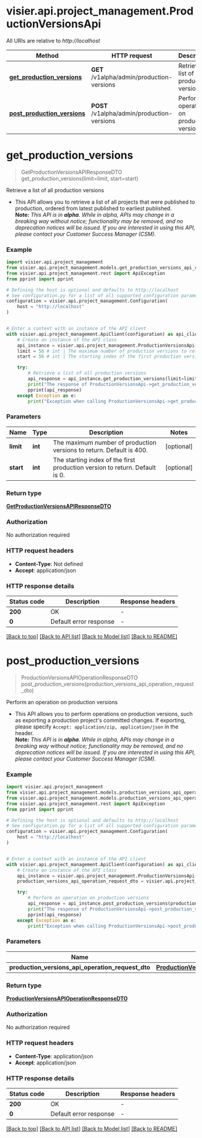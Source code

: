 # visier.api.project_management.ProductionVersionsApi

All URIs are relative to *http://localhost*

Method | HTTP request | Description
------------- | ------------- | -------------
[**get_production_versions**](ProductionVersionsApi.md#get_production_versions) | **GET** /v1alpha/admin/production-versions | Retrieve a list of all production versions
[**post_production_versions**](ProductionVersionsApi.md#post_production_versions) | **POST** /v1alpha/admin/production-versions | Perform an operation on production versions


# **get_production_versions**
> GetProductionVersionsAPIResponseDTO get_production_versions(limit=limit, start=start)

Retrieve a list of all production versions

*  This API allows you to retrieve a list of all projects that were published to production, ordered from latest published to earliest published.   <br>**Note:** <em>This API is in **alpha**. While in alpha, APIs may change in a breaking way without notice; functionality may be removed, and no deprecation notices will be issued.  If you are interested in using this API, please contact your Customer Success Manager (CSM).</em>

### Example


```python
import visier.api.project_management
from visier.api.project_management.models.get_production_versions_api_response_dto import GetProductionVersionsAPIResponseDTO
from visier.api.project_management.rest import ApiException
from pprint import pprint

# Defining the host is optional and defaults to http://localhost
# See configuration.py for a list of all supported configuration parameters.
configuration = visier.api.project_management.Configuration(
    host = "http://localhost"
)


# Enter a context with an instance of the API client
with visier.api.project_management.ApiClient(configuration) as api_client:
    # Create an instance of the API class
    api_instance = visier.api.project_management.ProductionVersionsApi(api_client)
    limit = 56 # int | The maximum number of production versions to return. Default is 400. (optional)
    start = 56 # int | The starting index of the first production version to return. Default is 0. (optional)

    try:
        # Retrieve a list of all production versions
        api_response = api_instance.get_production_versions(limit=limit, start=start)
        print("The response of ProductionVersionsApi->get_production_versions:\n")
        pprint(api_response)
    except Exception as e:
        print("Exception when calling ProductionVersionsApi->get_production_versions: %s\n" % e)
```



### Parameters


Name | Type | Description  | Notes
------------- | ------------- | ------------- | -------------
 **limit** | **int**| The maximum number of production versions to return. Default is 400. | [optional] 
 **start** | **int**| The starting index of the first production version to return. Default is 0. | [optional] 

### Return type

[**GetProductionVersionsAPIResponseDTO**](GetProductionVersionsAPIResponseDTO.md)

### Authorization

No authorization required

### HTTP request headers

 - **Content-Type**: Not defined
 - **Accept**: application/json

### HTTP response details

| Status code | Description | Response headers |
|-------------|-------------|------------------|
**200** | OK |  -  |
**0** | Default error response |  -  |

[[Back to top]](#) [[Back to API list]](../README.md#documentation-for-api-endpoints) [[Back to Model list]](../README.md#documentation-for-models) [[Back to README]](../README.md)

# **post_production_versions**
> ProductionVersionsAPIOperationResponseDTO post_production_versions(production_versions_api_operation_request_dto)

Perform an operation on production versions

*  This API allows you to perform operations on production versions, such as exporting a production project's committed changes. If exporting, please specify `Accept: application/zip, application/json` in the header.   <br>**Note:** <em>This API is in **alpha**. While in alpha, APIs may change in a breaking way without notice; functionality may be removed, and no deprecation notices will be issued.  If you are interested in using this API, please contact your Customer Success Manager (CSM).</em>

### Example


```python
import visier.api.project_management
from visier.api.project_management.models.production_versions_api_operation_request_dto import ProductionVersionsAPIOperationRequestDTO
from visier.api.project_management.models.production_versions_api_operation_response_dto import ProductionVersionsAPIOperationResponseDTO
from visier.api.project_management.rest import ApiException
from pprint import pprint

# Defining the host is optional and defaults to http://localhost
# See configuration.py for a list of all supported configuration parameters.
configuration = visier.api.project_management.Configuration(
    host = "http://localhost"
)


# Enter a context with an instance of the API client
with visier.api.project_management.ApiClient(configuration) as api_client:
    # Create an instance of the API class
    api_instance = visier.api.project_management.ProductionVersionsApi(api_client)
    production_versions_api_operation_request_dto = visier.api.project_management.ProductionVersionsAPIOperationRequestDTO() # ProductionVersionsAPIOperationRequestDTO | 

    try:
        # Perform an operation on production versions
        api_response = api_instance.post_production_versions(production_versions_api_operation_request_dto)
        print("The response of ProductionVersionsApi->post_production_versions:\n")
        pprint(api_response)
    except Exception as e:
        print("Exception when calling ProductionVersionsApi->post_production_versions: %s\n" % e)
```



### Parameters


Name | Type | Description  | Notes
------------- | ------------- | ------------- | -------------
 **production_versions_api_operation_request_dto** | [**ProductionVersionsAPIOperationRequestDTO**](ProductionVersionsAPIOperationRequestDTO.md)|  | 

### Return type

[**ProductionVersionsAPIOperationResponseDTO**](ProductionVersionsAPIOperationResponseDTO.md)

### Authorization

No authorization required

### HTTP request headers

 - **Content-Type**: application/json
 - **Accept**: application/json

### HTTP response details

| Status code | Description | Response headers |
|-------------|-------------|------------------|
**200** | OK |  -  |
**0** | Default error response |  -  |

[[Back to top]](#) [[Back to API list]](../README.md#documentation-for-api-endpoints) [[Back to Model list]](../README.md#documentation-for-models) [[Back to README]](../README.md)

